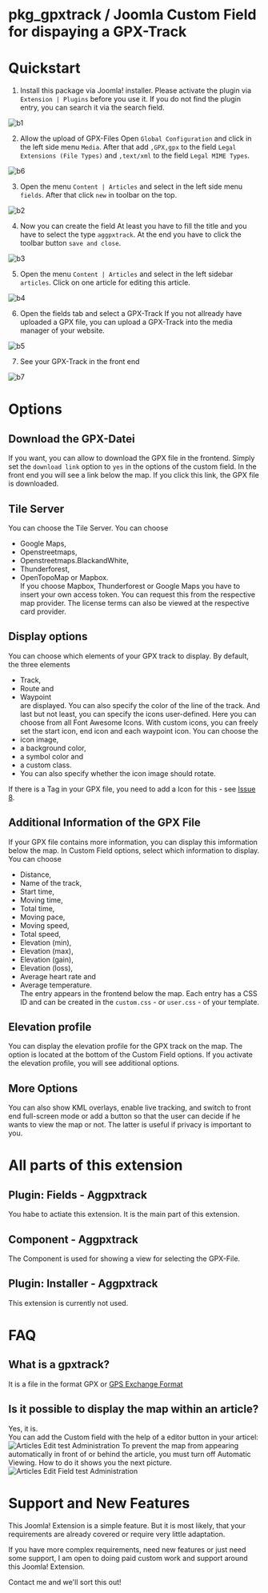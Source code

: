 # pkg_gpxtrack / Joomla Custom Field for dispaying a GPX-Track
 
# Quickstart

1. Install this package via Joomla! installer. 
Please activate the plugin via `Extension | Plugins` before you use it. 
If you do not find the plugin entry, you can search it via the search field.

![b1](https://user-images.githubusercontent.com/9974686/51280066-0263b100-19df-11e9-8113-647e1429ae3d.png)

2. Allow the upload of GPX-Files
Open `Global Configuration` and click in the left side menu `Media`. 
After that add `,GPX,gpx` to the field `Legal Extensions (File Types)` and 
`,text/xml` to the field `Legal MIME Types`.

![b6](https://user-images.githubusercontent.com/9974686/51280072-0394de00-19df-11e9-941b-e07c43ad80f7.png)

3. Open the menu `Content | Articles` and select in the left side menu `fields`. 
After that click `new` in toolbar on the top.

![b2](https://user-images.githubusercontent.com/9974686/51280067-02fc4780-19df-11e9-909b-3533a3bf3af7.png)

4. Now you can create the field
At least you have to fill the title and you have to select the type `aggpxtrack`. 
At the end you have to click the toolbar button `save and close`.

![b3](https://user-images.githubusercontent.com/9974686/51280068-02fc4780-19df-11e9-8cfc-9b864ac974e2.png)

5. Open the menu `Content | Articles` and select in the left sidebar `articles`.
Click on one article for editing this article. 

![b4](https://user-images.githubusercontent.com/9974686/51280069-02fc4780-19df-11e9-996b-418aeae76fbd.png)

6. Open the fields tab and select a GPX-Track 
If you not allready have uploaded a GPX file, 
you can upload a GPX-Track into the media manager of your website.

![b5](https://user-images.githubusercontent.com/9974686/51280071-02fc4780-19df-11e9-9cf5-1bd7f76e8ba6.png)

7. See your GPX-Track in the front end

![b7](https://user-images.githubusercontent.com/9974686/51280074-0394de00-19df-11e9-8ca9-edd81e0d0fd2.png)

# Options

## Download the GPX-Datei
If you want, you can allow to download the GPX file in the frontend. 
Simply set the `download link` option to `yes` in the options of the custom field. 
In the front end you will see a link below the map. 
If you click this link, the GPX file is downloaded.

## Tile Server
You can choose the Tile Server. You can choose 
- Google Maps, 
- Openstreetmaps, 
- Openstreetmaps.BlackandWhite, 
- Thunderforest, 
- OpenTopoMap or Mapbox.  
If you choose Mapbox, Thunderforest or Google Maps you have to insert your own 
access token. You can request this from the respective map provider. 
The license terms can also be viewed at the respective card provider.

## Display options
You can choose which elements of your GPX track to display. 
By default, the three elements 
- Track, 
- Route and 
- Waypoint  
are displayed. You can also specify the color of the line of the track. 
And last but not least, you can specify the icons user-defined. 
Here you can choose from all Font Awesome Icons. 
With custom icons, you can freely set the start icon, end icon and each 
waypoint icon. You can choose the 
- icon image, 
- a background color, 
- a symbol color and 
- a custom class.  
- You can also specify whether the icon image should rotate.

If there is a <sym> Tag in your GPX file, you need to add a Icon for this - see [Issue 8](https://github.com/astridx/pkg_aggpxtrack/issues/8).

## Additional Information of the GPX File
If your GPX file contains more information, you can display 
this imformation below the map. In Custom Field options, select which 
information to display. You can choose 
- Distance, 
- Name of the track, 
- Start time, 
- Moving time, 
- Total time, 
- Moving pace, 
- Moving speed, 
- Total speed, 
- Elevation (min), 
- Elevation (max), 
- Elevation (gain), 
- Elevation (loss), 
- Average heart rate and 
- Average temperature.  
The entry appears in the frontend below the map. Each entry has a CSS ID and 
can be created in the `custom.css` - or `user.css` - of your template.

## Elevation profile
You can display the elevation profile for the GPX track on the map. 
The option is located at the bottom of the Custom Field options. 
If you activate the elevation profile, you will see additional options.

## More Options
You can also show KML overlays, enable live tracking, and switch to 
front end full-screen mode or add a button so that the user can decide if 
he wants to view the map or not. 
The latter is useful if privacy is important to you.

# All parts of this extension

## Plugin: Fields - Aggpxtrack  
You habe to actiate this extension. It is the main part of this extension.

## Component - Aggpxtrack  
The Component is used for showing a view for selecting the GPX-File.

## Plugin: Installer - Aggpxtrack  
This extension is currently not used.


# FAQ
## What is a gpxtrack?
It is a file in the format GPX or [GPS Exchange Format](https://en.wikipedia.org/wiki/GPS_Exchange_Format)

## Is it possible to display the map within an article?
Yes, it is.  
You can add the Custom field with the help of a editor button in your articel:  
![Articles  Edit   test   Administration](https://user-images.githubusercontent.com/9974686/65605715-e2db4a00-dfa9-11e9-8f0c-d7ccbc5006e6.png)
To prevent the map from appearing automatically in front of or behind the article, 
you must turn off Automatic Viewing. 
How to do it shows you the next picture.
![Articles  Edit Field   test   Administration](https://user-images.githubusercontent.com/9974686/65605716-e373e080-dfa9-11e9-8ba4-6dc6f4cb98f9.png)

# Support and New Features

This Joomla! Extension is a simple feature. But it is most likely, that your requirements are 
already covered or require very little adaptation.

If you have more complex requirements, need new features or just need some support, 
I am open to doing paid custom work and support around this Joomla! Extension. 

Contact me and we'll sort this out!
